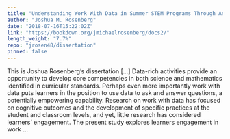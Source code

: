 ```yaml
---
title: "Understanding Work With Data in Summer STEM Programs Through An Experience Sampling Method Approach"
author: "Joshua M. Rosenberg"
date: "2018-07-16T15:22:02Z"
link: "https://bookdown.org/jmichaelrosenberg/docs2/"
length_weight: "7.7%"
repo: "jrosen48/dissertation"
pinned: false
---
```


This is Joshua Rosenberg’s dissertation [...] Data-rich activities provide an opportunity to develop core competencies in both science and mathematics identified in curricular standards. Perhaps even more importantly work with data puts learners in the position to use data to ask and answer questions, a potentially empowering capability. Research on work with data has focused on cognitive outcomes and the development of specific practices at the student and classroom levels, and yet, little research has considered learners’ engagement. The present study explores learners engagement in work ...

